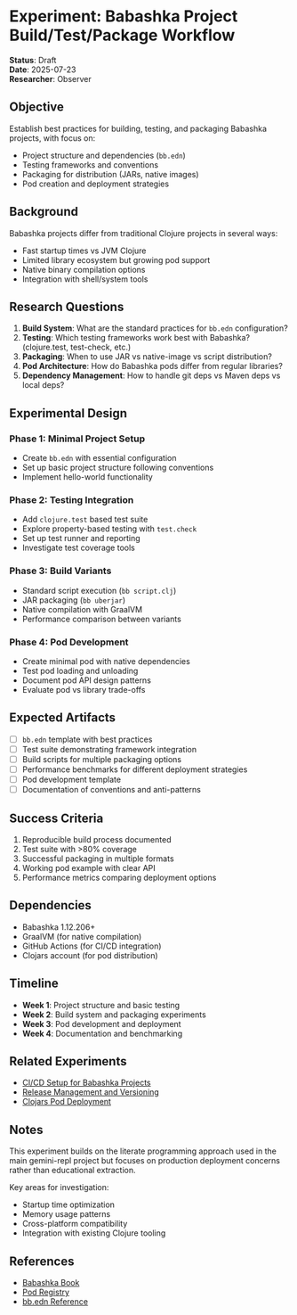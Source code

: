 # Experiment: Babashka Project Build/Test/Package Workflow

**Status**: Draft  
**Date**: 2025-07-23  
**Researcher**: Observer  

## Objective

Establish best practices for building, testing, and packaging Babashka projects, with focus on:
- Project structure and dependencies (`bb.edn`)
- Testing frameworks and conventions
- Packaging for distribution (JARs, native images)
- Pod creation and deployment strategies

## Background

Babashka projects differ from traditional Clojure projects in several ways:
- Fast startup times vs JVM Clojure
- Limited library ecosystem but growing pod support
- Native binary compilation options
- Integration with shell/system tools

## Research Questions

1. **Build System**: What are the standard practices for `bb.edn` configuration?
2. **Testing**: Which testing frameworks work best with Babashka? (clojure.test, test-check, etc.)
3. **Packaging**: When to use JAR vs native-image vs script distribution?
4. **Pod Architecture**: How do Babashka pods differ from regular libraries?
5. **Dependency Management**: How to handle git deps vs Maven deps vs local deps?

## Experimental Design

### Phase 1: Minimal Project Setup
- Create `bb.edn` with essential configuration
- Set up basic project structure following conventions
- Implement hello-world functionality

### Phase 2: Testing Integration
- Add `clojure.test` based test suite
- Explore property-based testing with `test.check`
- Set up test runner and reporting
- Investigate test coverage tools

### Phase 3: Build Variants
- Standard script execution (`bb script.clj`)
- JAR packaging (`bb uberjar`)
- Native compilation with GraalVM
- Performance comparison between variants

### Phase 4: Pod Development
- Create minimal pod with native dependencies
- Test pod loading and unloading
- Document pod API design patterns
- Evaluate pod vs library trade-offs

## Expected Artifacts

- [ ] `bb.edn` template with best practices
- [ ] Test suite demonstrating framework integration
- [ ] Build scripts for multiple packaging options
- [ ] Performance benchmarks for different deployment strategies
- [ ] Pod development template
- [ ] Documentation of conventions and anti-patterns

## Success Criteria

1. Reproducible build process documented
2. Test suite with >80% coverage
3. Successful packaging in multiple formats
4. Working pod example with clear API
5. Performance metrics comparing deployment options

## Dependencies

- Babashka 1.12.206+
- GraalVM (for native compilation)
- GitHub Actions (for CI/CD integration)
- Clojars account (for pod distribution)

## Timeline

- **Week 1**: Project structure and basic testing
- **Week 2**: Build system and packaging experiments  
- **Week 3**: Pod development and deployment
- **Week 4**: Documentation and benchmarking

## Related Experiments

- [CI/CD Setup for Babashka Projects](./babashka-cicd-setup.md)
- [Release Management and Versioning](./babashka-release-management.md)
- [Clojars Pod Deployment](./babashka-clojars-deployment.md)

## Notes

This experiment builds on the literate programming approach used in the main gemini-repl project but focuses on production deployment concerns rather than educational extraction.

Key areas for investigation:
- Startup time optimization
- Memory usage patterns
- Cross-platform compatibility
- Integration with existing Clojure tooling

## References

- [Babashka Book](https://book.babashka.org/)
- [Pod Registry](https://github.com/babashka/pod-registry)
- [bb.edn Reference](https://book.babashka.org/#project_setup)